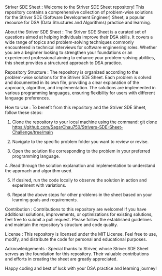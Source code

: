 Striver SDE Sheet :
Welcome to the Striver SDE Sheet repository! This repository contains a comprehensive collection of problem-wise solutions for the Striver SDE (Software Development Engineer) Sheet, a popular resource for DSA (Data Structures and Algorithms) practice and learning.

About the Striver SDE Sheet : 
The Striver SDE Sheet is a curated set of questions aimed at helping individuals improve their DSA skills. It covers a wide range of topics and problem-solving techniques commonly encountered in technical interviews for software engineering roles. Whether you are a beginner looking to strengthen your foundations or an experienced professional aiming to enhance your problem-solving abilities, this sheet provides a structured approach to DSA practice.

Repository Structure :
The repository is organized according to the problem-wise solutions for the Striver SDE Sheet. Each problem is solved and documented in its own file, providing a clear explanation of the approach, algorithm, and implementation. The solutions are implemented in various programming languages, ensuring flexibility for users with different language preferences.

How to Use :
To benefit from this repository and the Striver SDE Sheet, follow these steps:

1. Clone the repository to your local machine using the command:
    git clone https://github.com/SagarChau750/Strivers-SDE-Sheet-Challenge/tree/main
2. Navigate to the specific problem folder you want to review or revise.

3. Open the solution file corresponding to the problem in your preferred programming language.

  4 .Read through the solution explanation and implementation to understand the approach and algorithm used.

5. If desired, run the code locally to observe the solution in action and experiment with variations.

6. Repeat the above steps for other problems in the sheet based on your learning goals and requirements.

Contribution :
Contributions to this repository are welcome! If you have additional solutions, improvements, or optimizations for existing solutions, feel free to submit a pull request. Please follow the established guidelines and maintain the repository's structure and code quality.

License :
This repository is licensed under the MIT License. Feel free to use, modify, and distribute the code for personal and educational purposes.

Acknowledgements :
Special thanks to Striver, whose Striver SDE Sheet serves as the foundation for this repository. Their valuable contributions and efforts in creating the sheet are greatly appreciated.

Happy coding and best of luck with your DSA practice and learning journey!
